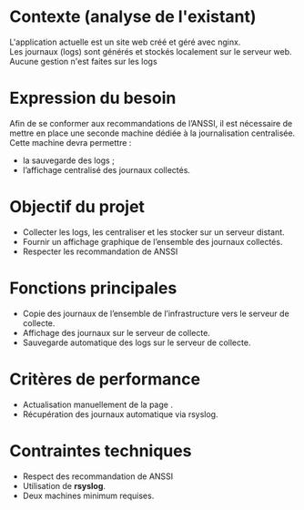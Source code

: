 # Contexte (analyse de l'existant)

L'application actuelle est un site web créé et géré avec nginx.  \
Les journaux (logs) sont générés et stockés localement sur le serveur web. \
Aucune gestion n'est faites sur les logs

# Expression du besoin

Afin de se conformer aux recommandations de l’ANSSI, il est nécessaire de mettre en place une seconde machine dédiée à la journalisation centralisée.  
Cette machine devra permettre :

- la sauvegarde des logs ;
- l’affichage centralisé des journaux collectés.

# Objectif du projet

- Collecter les logs, les centraliser et les stocker sur un serveur distant.  
- Fournir un affichage graphique de l’ensemble des journaux collectés.
- Respecter les recommandation de ANSSI

# Fonctions principales

- Copie des journaux de l’ensemble de l’infrastructure vers le serveur de collecte.  
- Affichage des journaux sur le serveur de collecte.  
- Sauvegarde automatique des logs sur le serveur de collecte.

# Critères de performance

- Actualisation manuellement de la page .  
- Récupération des journaux automatique via rsyslog.

# Contraintes techniques

- Respect des recommandation de ANSSI
- Utilisation de **rsyslog**.  
- Deux machines minimum requises.
